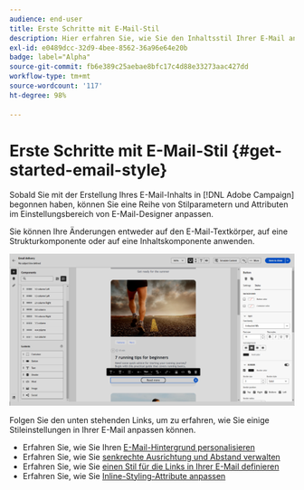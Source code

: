 ```yaml
---
audience: end-user
title: Erste Schritte mit E-Mail-Stil
description: Hier erfahren Sie, wie Sie den Inhaltsstil Ihrer E-Mail anpassen können.
exl-id: e0489dcc-32d9-4bee-8562-36a96e64e20b
badge: label="Alpha"
source-git-commit: fb6e389c25aebae8bfc17c4d88e33273aac427dd
workflow-type: tm+mt
source-wordcount: '117'
ht-degree: 98%

---
```


# Erste Schritte mit E-Mail-Stil {#get-started-email-style}

Sobald Sie mit der Erstellung Ihres E-Mail-Inhalts in [!DNL Adobe Campaign] begonnen haben, können Sie eine Reihe von Stilparametern und Attributen im Einstellungsbereich von E-Mail-Designer anpassen.

Sie können Ihre Änderungen entweder auf den E-Mail-Textkörper, auf eine Strukturkomponente oder auf eine Inhaltskomponente anwenden.

![](assets/email_designer_content_components_settings.png)

Folgen Sie den unten stehenden Links, um zu erfahren, wie Sie einige Stileinstellungen in Ihrer E-Mail anpassen können.

* Erfahren Sie, wie Sie Ihren [E-Mail-Hintergrund personalisieren](backgrounds.md)
* Erfahren Sie, wie Sie [senkrechte Ausrichtung und Abstand verwalten](alignment-and-padding.md)
* Erfahren Sie, wie Sie [einen Stil für die Links in Ihrer E-Mail definieren](styling-links.md)
* Erfahren Sie, wie Sie [Inline-Styling-Attribute anpassen](inline-styling.md)
